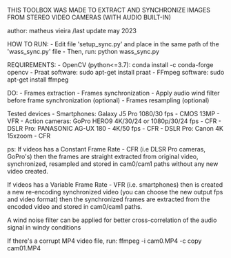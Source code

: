 THIS TOOLBOX WAS MADE TO EXTRACT AND SYNCHRONIZE IMAGES FROM STEREO VIDEO CAMERAS (WITH AUDIO BUILT-IN)

author: matheus vieira /last update may 2023

HOW TO RUN:
    - Edit file 'setup_sync.py' and place in the same path of the 'wass_sync.py' file
    - Then, run:
        python wass_sync.py

REQUIREMENTS:
    - OpenCV (python<=3.7):   conda install -c conda-forge opencv
    - Praat software:         sudo apt-get install praat
    - FFmpeg software:        sudo apt-get install ffmpeg

DO:
    - Frames extraction
    - Frames synchronization
    - Apply audio wind filter before frame synchronization (optional)
    - Frames resampling       (optional)

Tested devices
    - Smartphones:    Galaxy J5 Pro 1080/30 fps - CMOS 13MP     - VFR
    - Action cameras: GoPro HERO9 4K/30/24 or 1080p/30/24 fps   - CFR
    - DSLR Pro:       PANASONIC AG-UX 180 - 4K/50 fps           - CFR
    - DSLR Pro:       Canon 4K  15xzoom                         - CFR
    
    

ps:
If videos has a Constant Frame Rate - CFR (i.e DLSR Pro cameras, GoPro's)
then the frames are straight extracted from original video, synchronized,
resampled and stored in cam0/cam1 paths without any new video created.

If videos has a Variable Frame Rate - VFR (i.e. smartphones)
then is created a new re-encoding synchronized video (you can choose the new
output fps and video format) then the synchronized frames are extracted
from the encoded video and stored in cam0/cam1 paths.

A wind noise filter can be applied for better cross-correlation of the audio
signal in windy conditions

If there's a corrupt MP4 video file, run:
ffmpeg -i cam0.MP4 -c copy cam01.MP4

